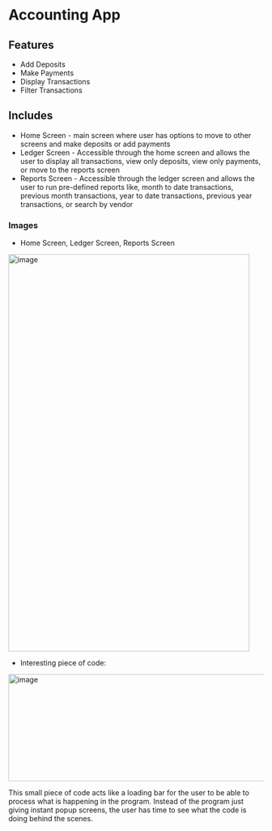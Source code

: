 
# Accounting App

## Features
* Add Deposits
* Make Payments
* Display Transactions 
* Filter Transactions 

## Includes
* Home Screen - main screen where user has options to move to other screens and make deposits or add payments
* Ledger Screen - Accessible through the home screen and allows the user to display all transactions, view only deposits, view only payments, or move to the reports screen
* Reports Screen - Accessible through the ledger screen and allows the user to run pre-defined reports like, month to date transactions, previous month transactions, year to date transactions, previous year transactions, or search by vendor

### Images
* Home Screen, Ledger Screen, Reports Screen
<img width="476" height="783" alt="image" src="https://github.com/user-attachments/assets/e8822ecf-cc15-4f11-82cd-e2a731bfc199" />

* Interesting piece of code:
<img width="597" height="211" alt="image" src="https://github.com/user-attachments/assets/8970041b-2caf-4847-a6b8-0159da33b943" />

This small piece of code acts like a loading bar for the user to be able to process what is happening in the program. Instead of
the program just giving instant popup screens, the user has time to see what the code is doing behind the scenes.
